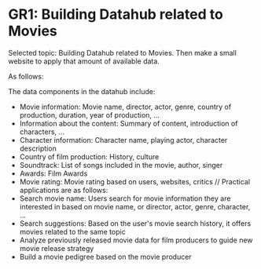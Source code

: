 # GR1: Building Datahub related to Movies
Selected topic: Building Datahub related to Movies. Then make a small website to apply that amount of available data.

As follows:

The data components in the datahub include:
- Movie information: Movie name, director, actor, genre, country of production, duration, year of production, ...
- Information about the content: Summary of content, introduction of characters, ...
- Character information: Character name, playing actor, character description
- Country of film production: History, culture
- Soundtrack: List of songs included in the movie, author, singer
- Awards: Film Awards
- Movie rating: Movie rating based on users, websites, critics
//
Practical applications are as follows:
- Search movie name: Users search for movie information they are interested in based on movie name, or director, actor, genre, character, ...
- Search suggestions: Based on the user's movie search history, it offers movies related to the same topic
- Analyze previously released movie data for film producers to guide new movie release strategy
- Build a movie pedigree based on the movie producer
